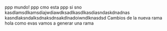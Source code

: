 ppp mundo!
ppp cmo esta
ppp
si
sno kasdlamsdlkamsdiajwdiawdksadlkasdlkasdiasndaskdnadnas
kasndlaksndalksdnaksdnsakdlnadoiwndlknasdsd
Cambios de la nueva rama
hola como evas 
vamos a generar una rama
